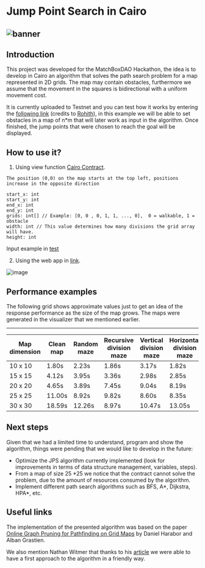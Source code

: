 Jump Point Search in Cairo
==============
![banner](https://user-images.githubusercontent.com/58611754/193924642-e6404c87-20f8-4934-acff-9f9c868342e8.png)
------------
Introduction
------------
This project was developed for the MatchBoxDAO Hackathon, the idea is to develop in Cairo an algorithm that solves the path search problem for a map represented in 2D grids.
The map may contain obstacles, furthermore we assume that the movement in the squares is bidirectional with a uniform movement cost.

It is currently uploaded to Testnet and you can test how it works by entering the [following link](https://dpinones.github.io/pathfinding-visualizer/) (credits to [Rohith](https://github.com/rohithaug)), in this example we will be able to set obstacles in a map of n*m that will later work as input in the algorithm. Once finished, the jump points that were chosen to reach the goal will be displayed.

How to use it?
------------
1. Using view function [Cairo Contract](https://goerli.voyager.online/contract/0x04cdb56f4057b6ccbb2c859fccd0abce3983008365bdfbffd9b27f957946fce6#readContract).
```
The position (0,0) on the map starts at the top left, positions increase in the opposite direction

start_x: int
start_y: int
end_x: int 
end_y: int
grids: int[] // Example: [0, 0 , 0, 1, 1, ..., 0],  0 = walkable, 1 = obstacle
width: int // This value determines how many divisions the grid array will have.
height: int 
```
Input example in [test](https://github.com/dpinones/pathfinders-ar/blob/main/tests/jps_test.cairo#L382)

2. Using the web app in [link](https://dpinones.github.io/pathfinding-visualizer/).

![image](https://user-images.githubusercontent.com/58611754/196833523-5a07d662-11c3-4dc2-802f-b5f37ecfcd6d.png)

Performance examples
------------

The following grid shows approximate values just to get an idea of the response performance as the size of the map grows. The maps were generated in the visualizer that we mentioned earlier.

------------------------------------------------------------------------------------------------------------
|Map dimension|Clean map|Random maze|Recursive division maze|Vertical division maze|Horizontal division maze|
| --- | --- | --- | --- | --- | --- |
| 10 x 10 | 1.80s | 2.23s | 1.86s | 3.17s | 1.82s | 
| 15 x 15 | 4.12s | 3.95s | 3.36s | 2.98s | 2.85s |
| 20 x 20 | 4.65s | 3.89s | 7.45s | 9.04s | 8.19s |
| 25 x 25 | 11.00s | 8.92s | 9.82s | 8.60s | 8.35s ||
| 30 x 30 | 18.59s | 12.26s | 8.97s | 10.47s | 13.05s |

Next steps
------------
Given that we had a limited time to understand, program and show the algorithm, things were pending that we would like to develop in the future:
- Optimize the JPS algorithm currently implemented (look for improvements in terms of data structure management, variables, steps).
- From a map of size 25 *25 we notice that the contract cannot solve the problem, due to the amount of resources consumed by the algorithm.
- Implement different path search algorithms such as BFS, A*, Dijkstra, HPA*, etc.

Useful links
------------
The implementation of the presented algorithm was based on the paper [Online Graph Pruning for Pathfinding on Grid Maps](https://web.archive.org/web/20140310055234/http://users.cecs.anu.edu.au/~dharabor/data/papers/harabor-grastien-aaai11.pdf) by Daniel Harabor and Alban Grastien.

We also mention Nathan Witmer that thanks to his [article](https://web.archive.org/web/20140310022652/https://zerowidth.com/2013/05/05/jump-point-search-explained.html) we were able to have a first approach to the algorithm in a friendly way.
